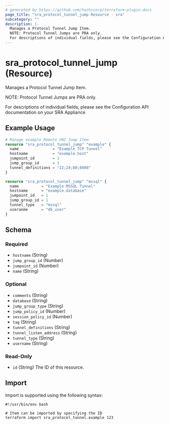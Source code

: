 ```yaml
---
# generated by https://github.com/hashicorp/terraform-plugin-docs
page_title: "sra_protocol_tunnel_jump Resource - sra"
subcategory: ""
description: |-
  Manages a Protocol Tunnel Jump Item.
  NOTE: Protocol Tunnel Jumps are PRA only.
  For descriptions of individual fields, please see the Configuration API documentation on your SRA Appliance
---
```


# sra_protocol_tunnel_jump (Resource)

Manages a Protocol Tunnel Jump Item.

NOTE: Protocol Tunnel Jumps are PRA only.

For descriptions of individual fields, please see the Configuration API documentation on your SRA Appliance

## Example Usage

```terraform
# Manage example Remote VNC Jump Item
resource "sra_protocol_tunnel_jump" "example" {
  name               = "Example TCP Tunnel"
  hostname           = "example.host"
  jumpoint_id        = 1
  jump_group_id      = 1
  tunnel_definitions = "22;24;80;8080"
}

resource "sra_protocol_tunnel_jump" "mssql" {
  name          = "Example MSSQL Tunnel"
  hostname      = "example.database"
  jumpoint_id   = 1
  jump_group_id = 1
  tunnel_type   = "mssql"
  useranme      = "db_user"
}
```

<!-- schema generated by tfplugindocs -->
## Schema

### Required

- `hostname` (String)
- `jump_group_id` (Number)
- `jumpoint_id` (Number)
- `name` (String)

### Optional

- `comments` (String)
- `database` (String)
- `jump_group_type` (String)
- `jump_policy_id` (Number)
- `session_policy_id` (Number)
- `tag` (String)
- `tunnel_definitions` (String)
- `tunnel_listen_address` (String)
- `tunnel_type` (String)
- `username` (String)

### Read-Only

- `id` (String) The ID of this resource.

## Import

Import is supported using the following syntax:

```shell
#!/usr/bin/env bash

# Item can be imported by specifying the ID
terraform import sra_protocol_tunnel.example 123
```
